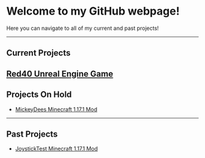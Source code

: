 # Welcome to my GitHub webpage!

Here you can navigate to all of my current and past projects!

---
## Current Projects
[Red40 Unreal Engine Game](https://joystick299.github.io/Red40/)
---

## Projects On Hold
- [MickeyDees Minecraft 1.17.1 Mod](https://joystick299.github.io/MickeyDees/)

---

## Past Projects
- [JoystickTest Minecraft 1.17.1 Mod](https://github.com/Joystick299/JoystickTestMod)
